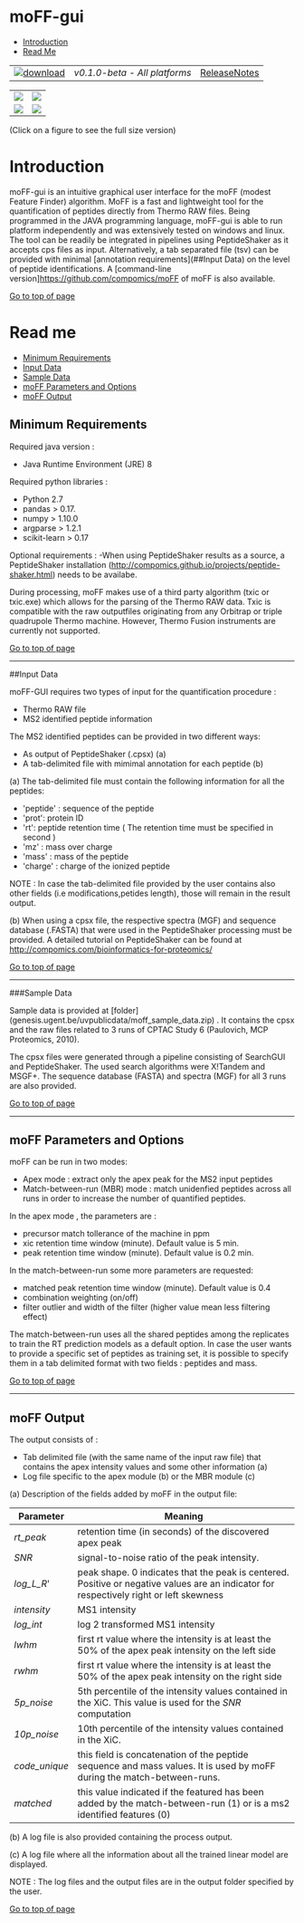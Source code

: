 # moFF-gui #

* [Introduction](#introduction)
* [Read Me](#read-me)




|   |   |   |
| :-------------------------: | :---------------: | :--: |
| [![download](https://github.com/compomics/moff-gui/wiki/images/button_3.png)](https://github.com/compomics/moff-gui/releases/download/0.1.0-beta/moff-gui-0.1.0-beta.zip) | *v0.1.0-beta - All platforms* | [ReleaseNotes](https://github.com/compomics/moff-gui/releases/tag/0.1.0-beta) |


|   |   |
| :----------------------------------: | :-----------------------------------: | 
| [![](https://github.com/compomics/moff-gui/wiki/images/1_snap_small.png)](https://github.com/compomics/moff-gui/wiki/images/1_snap.PNG) |  [![](https://github.com/compomics/moff-gui/wiki/images/2_snap_small.png)](https://github.com/compomics/moff-gui/wiki/images/2_snap.PNG) |
| [![](https://github.com/compomics/moff-gui/wiki/images/3_snap_small.png)](https://github.com/compomics/moff-gui/wiki/images/3_snap.PNG) |  [![](https://github.com/compomics/moff-gui/wiki/images/4_snap_small.png)](https://github.com/compomics/moff-gui/wiki/images/4_snap.PNG) |

(Click on a figure to see the full size version)





# Introduction #
moFF-gui is an intuitive graphical user interface for the moFF (modest Feature Finder) algorithm. MoFF is a fast and lightweight tool for the quantification of peptides directly from Thermo RAW files. Being programmed in the JAVA programming language, moFF-gui is able to run platform independently and was extensively tested on windows and linux. The tool can be readily be integrated in pipelines using PeptideShaker as it accepts cps files as input. Alternatively, a tab separated file (tsv) can be provided with minimal [annotation requirements](##Input Data) on the level of peptide identifications. A [command-line version]<https://github.com/compomics/moFF> of moFF is also available.

[Go to top of page](#moff-gui)



# Read me #
  * [Minimum Requirements](#minimum-requirements)
  * [Input Data](#input-data)
  * [Sample Data](#sample-data)
  * [moFF Parameters and Options](#moff-parameters-and-options)
  * [moFF Output](#moff-output)


## Minimum Requirements ##

Required java version :
- Java Runtime Environment (JRE) 8

Required python libraries :
- Python 2.7
- pandas  > 0.17.
- numpy > 1.10.0
- argparse > 1.2.1 
- scikit-learn > 0.17

Optional requirements :
-When using PeptideShaker results as a source, a PeptideShaker installation (<http://compomics.github.io/projects/peptide-shaker.html>) needs to be availabe.
 

During processing, moFF makes use of a third party algorithm (txic or txic.exe) which allows for the parsing of the Thermo RAW data. 
Txic is compatible with the raw outputfiles originating from any Orbitrap or triple quadrupole Thermo machine. However, Thermo Fusion instruments are currently not supported.

[Go to top of page](#moff-gui)

--- 
##Input Data

moFF-GUI requires two types of input for the quantification procedure :
 - Thermo RAW file 
 - MS2 identified peptide information

The MS2 identified peptides can be provided in two different ways:
- As output of PeptideShaker (.cpsx) (a)
- A tab-delimited file with mimimal annotation for each peptide (b)

(a) The tab-delimited file must contain the following information for all the peptides:
  - 'peptide' : sequence of the peptide
  - 'prot': protein ID 
  - 'rt': peptide retention time  ( The retention time must be specified in second )
  - 'mz' : mass over charge
  - 'mass' : mass of the peptide
  - 'charge' : charge of the ionized peptide
 
NOTE : In case the tab-delimited file provided by the user contains also other fields (i.e modifications,petides length), those will remain in the result output.

(b) When using a cpsx file, the respective spectra (MGF) and sequence database (.FASTA) that were used in the PeptideShaker processing must be provided. A detailed tutorial on PeptideShaker can be found at <http://compomics.com/bioinformatics-for-proteomics/>

[Go to top of page](#moff-gui)

---
###Sample Data

Sample data is provided at [folder] (genesis.ugent.be/uvpublicdata/moff_sample_data.zip) . It contains the cpsx and the raw files related to 3 runs of CPTAC Study 6 (Paulovich, MCP Proteomics, 2010). 

The cpsx files were generated through a pipeline consisting of SearchGUI and PeptideShaker. The used search algorithms were X!Tandem and MSGF+. The sequence database (FASTA) and spectra (MGF) for all 3 runs are also provided.


[Go to top of page](#moff-gui)

---
## moFF Parameters and Options 

moFF  can be run in two modes:
- Apex mode : extract only the apex peak for the MS2 input peptides
- Match-between-run (MBR) mode : match unidenfied peptides across all runs in order to increase the number of quantified peptides.

In the apex mode , the parameters are :
 - precursor match tollerance of the machine in ppm
 - xic retention time window (minute). Default value is 5 min.
 - peak retention time window (minute). Default value is 0.2 min.

In the match-between-run some more parameters are requested:
 - 	matched peak retention time window (minute). Default value is 0.4 
 -  combination weighting (on/off)
 - 	filter outlier and width of the filter (higher value mean less filtering effect)

The match-between-run uses all the shared peptides among the replicates to train the RT prediction models as a default option. In case the user wants to provide a specific set of peptides as training set, it is possible to specify them in a tab delimited format with two fields : peptides and mass.


[Go to top of page](#moff-gui)

---
## moFF Output

The output consists of : 

- Tab delimited file (with the same name of the input raw file) that contains the apex intensity values and some other information (a)
- Log file specific to the apex module (b) or the MBR module (c)

(a) Description of the fields added by moFF in the output file:

Parameter | Meaning
--- | -------------- | 
*rt_peak* | retention time (in seconds) of the discovered apex peak
*SNR*     | signal-to-noise  ratio of the peak intensity.
*log_L_R*'| peak shape. 0 indicates that the peak is centered. Positive or negative values are an indicator for respectively right or left skewness 
*intensity* |  MS1 intensity
*log_int* | log 2 transformed MS1 intensity 
*lwhm* | first rt value where the intensity is at least the 50% of the apex peak intensity on the left side
*rwhm* | first rt value where the intensity is at least the 50% of the apex peak intensity on the right side
*5p_noise* | 5th percentile of the intensity values contained in the XiC. This value is used for the *SNR* computation
*10p_noise* |  10th percentile of the intensity values contained in the XiC.
*code_unique* | this field is concatenation of the peptide sequence and mass values. It is used by moFF during the match-between-runs.
*matched* | this value indicated if the featured has been added by the match-between-run (1) or is a ms2 identified features (0) 

(b) A log file is also provided containing the process output. 

(c) A log file where all the information about all the trained linear model are displayed.

NOTE : The log files and the output files are in the output folder specified by the user. 

[Go to top of page](#moff-gui)
